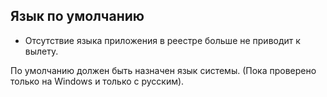 ## Язык по умолчанию

- Отсутствие языка приложения в реестре больше не приводит к вылету.
  
По умолчанию должен быть назначен язык системы. (Пока проверено только на Windows и только с русским).
